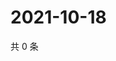 # 2021-10-18

共 0 条

<!-- BEGIN WEIBO -->
<!-- 最后更新时间 Mon Oct 18 2021 22:10:37 GMT+0800 (China Standard Time) -->

<!-- END WEIBO -->
